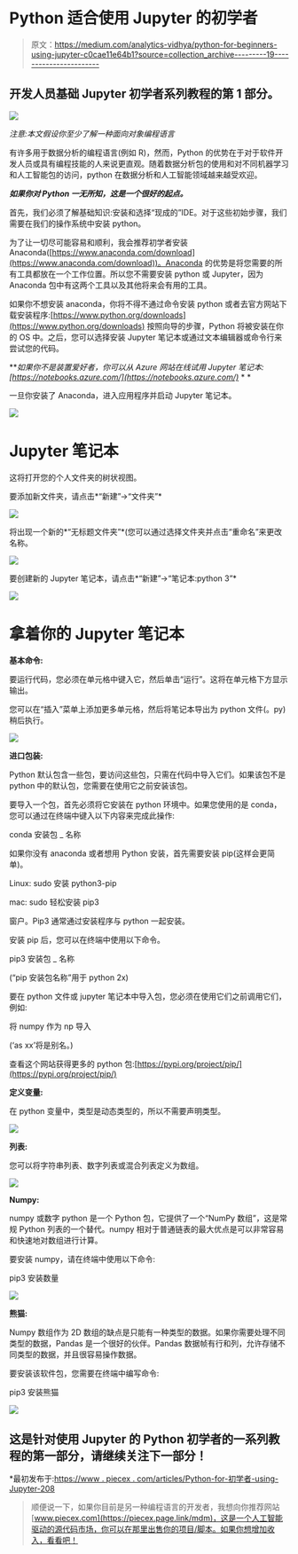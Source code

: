# Python 适合使用 Jupyter 的初学者

> 原文：<https://medium.com/analytics-vidhya/python-for-beginners-using-jupyter-c0cae11e64b1?source=collection_archive---------19----------------------->

## 开发人员基础 Jupyter 初学者系列教程的第 1 部分。

![](img/38460f82085b11c83c801eff2daf124b.png)

*注意:本文假设你至少了解一种面向对象编程语言*

有许多用于数据分析的编程语言(例如 R)，然而，Python 的优势在于对于软件开发人员或具有编程技能的人来说更直观。随着数据分析包的使用和对不同机器学习和人工智能包的访问，python 在数据分析和人工智能领域越来越受欢迎。

***如果你对 Python 一无所知，这是一个很好的起点。***

首先，我们必须了解基础知识:安装和选择“现成的”IDE。对于这些初始步骤，我们需要在我们的操作系统中安装 python。

为了让一切尽可能容易和顺利，我会推荐初学者安装 Anaconda([https://www.anaconda.com/download](https://www.anaconda.com/download))。Anaconda 的优势是将您需要的所有工具都放在一个工作位置。所以您不需要安装 python 或 Jupyter，因为 Anaconda 包中有这两个工具以及其他将来会有用的工具。

如果你不想安装 anaconda，你将不得不通过命令安装 python 或者去官方网站下载安装程序:[https://www.python.org/downloads](https://www.python.org/downloads)
按照向导的步骤，Python 将被安装在你的 OS 中。之后，您可以选择安装 Jupyter 笔记本或通过文本编辑器或命令行来尝试您的代码。

***如果你不是装置爱好者，你可以从 Azure 网站在线试用 Jupyter 笔记本:[https://notebooks.azure.com/](https://notebooks.azure.com/)* * *

一旦你安装了 Anaconda，进入应用程序并启动 Jupyter 笔记本。

![](img/c81c69d6e4f5c67f993219bf34b7f213.png)

# Jupyter 笔记本

这将打开您的个人文件夹的树状视图。

要添加新文件夹，请点击*“新建”→“文件夹”*

![](img/2d5df3daafad325e87a0553ee75470dc.png)

将出现一个新的*“无标题文件夹”*(您可以通过选择文件夹并点击“重命名”来更改名称。

![](img/75b4b2258e0913a3e0d0b0e438f0bedc.png)

要创建新的 Jupyter 笔记本，请点击*“新建”→“笔记本:python 3”*

![](img/b263caeee86c92bc1c3afb17e5009250.png)

# 拿着你的 Jupyter 笔记本

**基本命令:**

要运行代码，您必须在单元格中键入它，然后单击“运行”。这将在单元格下方显示输出。

您可以在“插入”菜单上添加更多单元格，然后将笔记本导出为 python 文件(。py)稍后执行。

![](img/cfa2b2dd19206f46d0277154d930693c.png)

**进口包装:**

Python 默认包含一些包，要访问这些包，只需在代码中导入它们。如果该包不是 python 中的默认包，您需要在使用它之前安装该包。

要导入一个包，首先必须将它安装在 python 环境中。如果您使用的是 conda，您可以通过在终端中键入以下内容来完成此操作:

conda 安装包 _ 名称

如果你没有 anaconda 或者想用 Python 安装，首先需要安装 pip(这样会更简单)。

Linux: sudo 安装 python3-pip

mac: sudo 轻松安装 pip3

窗户。Pip3 通常通过安装程序与 python 一起安装。

安装 pip 后，您可以在终端中使用以下命令。

pip3 安装包 _ 名称

(“pip 安装包名称”用于 python 2x)

要在 python 文件或 jupyter 笔记本中导入包，您必须在使用它们之前调用它们，例如:

将 numpy 作为 np 导入

(‘as xx’将是别名。)

查看这个网站获得更多的 python 包:[https://pypi.org/project/pip/](https://pypi.org/project/pip/)

**定义变量:**

在 python 变量中，类型是动态类型的，所以不需要声明类型。

![](img/bb25f0203e01543ffce01209fea95d24.png)

**列表:**

您可以将字符串列表、数字列表或混合列表定义为数组。

![](img/9560f2bfacc9f4054bc1a0543d5038b1.png)

**Numpy:**

numpy 或数字 python 是一个 Python 包，它提供了一个“NumPy 数组”，这是常规 Python 列表的一个替代。numpy 相对于普通链表的最大优点是可以非常容易和快速地对数组进行计算。

要安装 numpy，请在终端中使用以下命令:

pip3 安装数量

![](img/e4e84c7f054441ec6b6e8850d2fdd59c.png)

**熊猫:**

Numpy 数组作为 2D 数组的缺点是只能有一种类型的数据。如果你需要处理不同类型的数据，Pandas 是一个很好的伙伴。Pandas 数据帧有行和列，允许存储不同类型的数据，并且很容易操作数据。

要安装该软件包，您需要在终端中编写命令:

pip3 安装熊猫

![](img/bc2d0d54faf0bc5dff76b5134616bd69.png)

## 这是针对使用 Jupyter 的 Python 初学者的一系列教程的第一部分，请继续关注下一部分！

*最初发布于:[https://www . piecex . com/articles/Python-for-初学者-using-Jupyter-208](https://www.piecex.com/articles/Python-for-beginners-using-Jupyter-208)

> 顺便说一下，如果你目前是另一种编程语言的开发者，我想向你推荐网站[www.piecex.com](https://piecex.page.link/mdm)，这是一个人工智能驱动的源代码市场，你可以在那里出售你的项目/脚本。如果你想增加收入，看看吧！